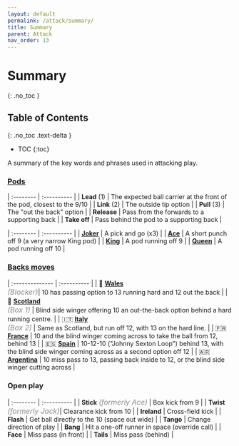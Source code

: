 ```yaml
---
layout: default
permalink: /attack/summary/
title: Summary
parent: Attack
nav_order: 13
---
```


# Summary
{: .no_toc }

## Table of Contents
{: .no_toc .text-delta }

- TOC
{:toc}

A summary of the key words and phrases used in attacking play.

### [Pods](../forwards/#pod-structure--new)

| :-------- | :---------- |
|  **Lead** (1) | The expected ball carrier at the front of the pod, closest to the 9/10 |
|  **Link** (2) | The outside tip option |
|  **Pull** (3) | The "out the back" option |
|  **Release** | Pass from the forwards to a supporting back |
|  **Take off** | Pass behind the pod to a supporting back |

| :-------- | :---------- |
|  [**Joker**](../forwards/#joker---pick-and-go--renamed) | A pick and go (x3) |
|  [**Ace**](../forwards/#ace---short-punch-off-9--renamed) | A short punch off 9 (a very narrow King pod) | 
|  [**King**](../forwards/#king---pod-off-9) | A pod running off 9 |
|  [**Queen**](../forwards/#queen---pod-off-10) | A pod running off 10 |


### [Backs moves](../backs)

| :-------------- | :---------- |
| 🏴󠁧󠁢󠁷󠁬󠁳󠁿 [**Wales**](../backs/#-wales--renamed)<span style="font-size:1rem; opacity:0.5;"><br>_(Blocker)_</span>| 10 has passing option to 13 running hard and 12 out the back |
| 🏴󠁧󠁢󠁳󠁣󠁴󠁿 [**Scotland**](../backs/#-scotland--renamed) <span style="font-size:1rem; opacity:0.5;"><br>_(Box 1)_</span> | Blind side winger offering 10 an out-the-back option behind a hard running centre. |
| 🇮🇹 [**Italy**](../backs/#-italy--renamed) <span style="font-size:1rem; opacity:0.5;"><br>_(Box 2)_</span> | Same as Scotland, but run off 12, with 13 on the hard line. |
| 🇫🇷 [**France**](../backs/#-france) | 10 and the blind winger coming across to take the ball from 12, behind 13 |
| 🇪🇸 [**Spain**](../backs/#-spain--new) | 10-12-10 ("Johnny Sexton Loop") behind 13, with the blind side winger coming across as a second option off 12 |
| 🇦🇷 [**Argentina**](../backs/#-argentina--new) | 10 miss pass to 13, passing back inside to 12, or the blind side winger cutting across |

### Open play

| :-------- | :---------- |
|  **Stick** <span style="font-size:1rem; opacity:0.5;">_(formerly Ace)_</span> | Box kick from 9 |
|  **Twist** <span style="font-size:1rem; opacity:0.5;">_(formerly Jack)_</span>| Clearance kick from 10 |
|  **Ireland** | Cross-field kick |
|  **Flash** | Get ball directly to the 10 (space out wide) |
|  **Tango** | Change direction of play |
|  **Bang** | Hit a one-off runner in space (override call) |
|  **Face** | Miss pass (in front) |
|  **Tails** | Miss pass (behind) |
